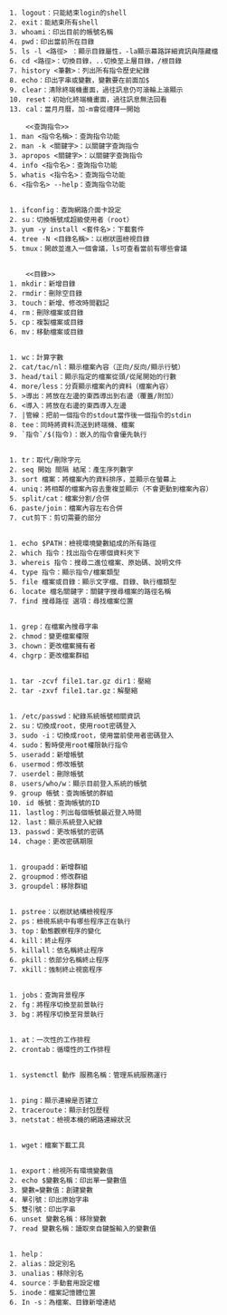   
	1. logout：只能結束login的shell
	2. exit：能結束所有shell
	3. whoami：印出目前的帳號名稱
	4. pwd：印出當前所在目錄
	5. ls -l <路徑> ：顯示目錄屬性，-la顯示幕路詳細資訊與隱藏檔
	6. cd <路徑>：切換目錄，..切換至上層目錄，/根目錄
	7. history <筆數>：列出所有指令歷史紀錄
	8. echo：印出字串或變數，變數要在前面加$
	9. clear：清除終端機畫面，過往訊息仍可滾輪上滾顯示
	10. reset：初始化終端機畫面，過往訊息無法回看
	13. cal：當月月曆，加-m會從禮拜一開始

        <<查詢指令>>
	1. man <指令名稱>：查詢指令功能
	2. man -k <關鍵字>：以關鍵字查詢指令
	3. apropos <關鍵字>：以關鍵字查詢指令
	4. info <指令名>：查詢指令功能
	5. whatis <指令名>：查詢指令功能
	6. <指令名> --help：查詢指令功能


	1. ifconfig：查詢網路介面卡設定
	2. su：切換帳號成超級使用者（root）
	3. yum -y install <套件名>：下載套件
	4. tree -N <目錄名稱>：以樹狀圖檢視目錄
	5. tmux：開啟並進入一個會議，ls可查看當前有哪些會議


        <<目錄>>
	1. mkdir：新增目錄
	2. rmdir：刪除空目錄
	3. touch：新增、修改時間戳記
	4. rm：刪除檔案或目錄
	5. cp：複製檔案或目錄
	6. mv：移動檔案或目錄


	1. wc：計算字數
	2. cat/tac/nl：顯示檔案內容（正向/反向/顯示行號）
	3. head/tail：顯示指定的檔案從頭/從尾開始的行數
	4. more/less：分頁顯示檔案內的資料（檔案內容）
	5. >導出：將放在左邊的東西導出到右邊（覆蓋/附加）
	6. <導入：將放在右邊的東西導入左邊
	7. |管線：把前一個指令的stdout當作後一個指令的stdin
	8. tee：同時將資料流送到終端機、檔案
	9. `指令`/$(指令)：嵌入的指令會優先執行


	1. tr：取代/刪除字元
	2. seq 開始 間隔 結尾：產生序列數字
	3. sort 檔案：將檔案內的資料排序，並顯示在螢幕上
	4. uniq：將相鄰的檔案內容去重複並顯示（不會更動到檔案內容）
	5. split/cat：檔案分割/合併
	6. paste/join：檔案內容左右合併
	7. cut剪下：剪切需要的部分


	1. echo $PATH：檢視環境變數組成的所有路徑
	2. which 指令：找出指令在哪個資料夾下
	3. whereis 指令：搜尋二進位檔案、原始碼、說明文件
	4. type 指令：顯示指令/檔案類型
	5. file 檔案或目錄：顯示文字檔、目錄、執行檔類型
	6. locate 檔名關鍵字：關鍵字搜尋檔案的路徑名稱
	7. find 搜尋路徑 選項：尋找檔案位置


	1. grep：在檔案內搜尋字串
	2. chmod：變更檔案權限
	3. chown：更改檔案擁有者
	4. chgrp：更改檔案群組


	1. tar -zcvf file1.tar.gz dir1：壓縮
	2. tar -zxvf file1.tar.gz：解壓縮


	1. /etc/passwd：紀錄系統帳號相關資訊
	2. su：切換成root，使用root密碼登入
	3. sudo -i：切換成root，使用當前使用者密碼登入
	4. sudo：暫時使用root權限執行指令
	5. useradd：新增帳號
	6. usermod：修改帳號
	7. userdel：刪除帳號
	8. users/who/w：顯示目前登入系統的帳號
	9. group 帳號：查詢帳號的群組
	10. id 帳號：查詢帳號的ID
	11. lastlog：列出每個帳號最近登入時間
	12. last：顯示系統登入紀錄
	13. passwd：更改帳號的密碼
	14. chage：更改密碼期限


	1. groupadd：新增群組
	2. groupmod：修改群組
	3. groupdel：移除群組


	1. pstree：以樹狀結構檢視程序
	2. ps：檢視系統中有哪些程序正在執行
	3. top：動態觀察程序的變化
	4. kill：終止程序
	5. killall：依名稱終止程序
	6. pkill：依部分名稱終止程序
	7. xkill：強制終止視窗程序


	1. jobs：查詢背景程序
	2. fg：將程序切換至前景執行
	3. bg：將程序切換至背景執行


	1. at：一次性的工作排程
	2. crontab：循環性的工作排程


	1. systemctl 動作 服務名稱：管理系統服務運行


	1. ping：顯示連線是否建立
	2. traceroute：顯示封包歷程
	3. netstat：檢視本機的網路連線狀況


	1. wget：檔案下載工具


	1. export：檢視所有環境變數值
	2. echo $變數名稱：印出單一變數值
	3. 變數=變數值：創建變數
	4. 單引號：印出原始字串
	5. 雙引號：印出字串
	6. unset 變數名稱：移除變數
	7. read 變數名稱：讀取來自鍵盤輸入的變數值


	1. help：
	2. alias：設定別名
	3. unalias：移除別名
	4. source：手動套用設定檔
	5. inode：檔案記憶體位置
	6. In -s：為檔案、目錄新增連結
